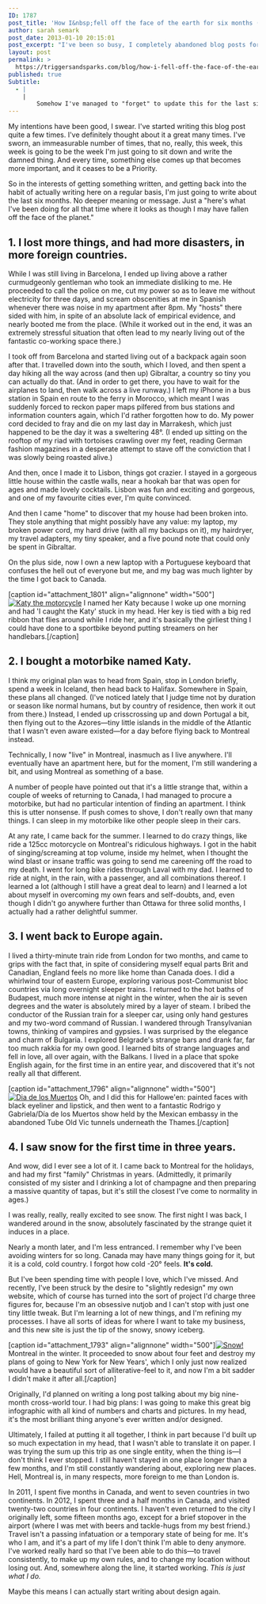 ```yaml
---
ID: 1787
post_title: 'How I&nbsp;fell off the face of the earth for six months (while proceeding to criss-??cross&nbsp;it)'
author: sarah semark
post_date: 2013-01-10 20:15:01
post_excerpt: "I've been so busy, I completely abandoned blog posts for six months. In that time, I went to ten different countries, bought a motorbike and learned to ride it, and made a few websites. "
layout: post
permalink: >
  https://triggersandsparks.com/blog/how-i-fell-off-the-face-of-the-earth-for-six-months-while-proceeding-to-criss-cross-it/
published: true
Subtitle:
  - |
    |
        Somehow I've managed to "forget" to update this for the last six months. 
---
```

My intentions have been good, I swear. I've started writing this blog post quite a few times. I've definitely thought about it a great many times. I've sworn, an immeasurable number of times, that no, really, this week, this week is going to be the week I'm just going to sit down and write the damned thing. And every time, something else comes up that becomes more important, and it ceases to be a Priority.

So in the interests of getting something written, and getting back into the habit of actually writing here on a regular basis, I'm just going to write about the last six months. No deeper meaning or message. Just a "here's what I've been doing for all that time where it looks as though I may have fallen off the face of the planet."
<h2>1. I lost more things, and had more disasters, in more foreign countries.</h2>
While I was still living in Barcelona, I ended up living above a rather curmudgeonly gentleman who took an immediate disliking to me. He proceeded to call the police on me, cut my power so as to leave me without electricity for three days, and scream obscenities at me in Spanish whenever there was noise in my apartment after 8pm. My "hosts" there sided with him, in spite of an absolute lack of empirical evidence, and nearly booted me from the place. (While it worked out in the end, it was an extremely stressful situation that often lead to my nearly living out of the fantastic co-working space there.)

I took off from Barcelona and started living out of a backpack again soon after that. I travelled down into the south, which I loved, and then spent a day hiking all the way across (and then up) Gibraltar, a country so tiny you can actually do that. (And in order to get there, you have to wait for the airplanes to land, then walk across a live runway.) I left my iPhone in a bus station in Spain en route to the ferry in Morocco, which meant I was suddenly forced to reckon paper maps pilfered from bus stations and information counters again, which I'd rather forgotten how to do. My power cord decided to fray and die on my last day in Marrakesh, which just happened to be the day it was a sweltering 48°. (I ended up sitting on the rooftop of my riad with tortoises crawling over my feet, reading German fashion magazines in a desperate attempt to stave off the conviction that I was slowly being roasted alive.)

And then, once I made it to Lisbon, things got crazier. I stayed in a gorgeous little house within the castle walls, near a hookah bar that was open for ages and made lovely cocktails. Lisbon was fun and exciting and gorgeous, and one of my favourite cities ever, I'm quite convinced.

And then I came "home" to discover that my house had been broken into. They stole anything that might possibly have any value: my laptop, my broken power cord, my hard drive (with all my backups on it), my hairdryer, my travel adapters, my tiny speaker, and a five pound note that could only be spent in Gibraltar.

On the plus side, now I own a new laptop with a Portuguese keyboard that confuses the hell out of everyone but me, and my bag was much lighter by the time I got back to Canada.

[caption id="attachment_1801" align="alignnone" width="500"]<a href="http://triggersandsparks.com/wp-content/uploads/2013/01/motorbike1.jpg"><img alt="Katy the motorcycle" src="http://triggersandsparks.com/wp-content/uploads/2013/01/motorbike1.jpg" /></a> I named her Katy because I woke up one morning and had 'I caught the Katy' stuck in my head. Her key is tied with a big red ribbon that flies around while I ride her, and it's basically the girliest thing I could have done to a sportbike beyond putting streamers on her handlebars.[/caption]
<h2>2. I bought a motorbike named Katy.</h2>
I think my original plan was to head from Spain, stop in London briefly, spend a week in Iceland, then head back to Halifax. Somewhere in Spain, these plans all changed. (I've noticed lately that I judge time not by duration or season like normal humans, but by country of residence, then work it out from there.) Instead, I ended up crisscrossing up and down Portugal a bit, then flying out to the Azores—tiny little islands in the middle of the Atlantic that I wasn't even aware existed—for a day before flying back to Montreal instead.

Technically, I now "live" in Montreal, inasmuch as I live anywhere. I'll eventually have an apartment here, but for the moment, I'm still wandering a bit, and using Montreal as something of a base.

A number of people have pointed out that it's a little strange that, within a couple of weeks of returning to Canada, I had managed to procure a motorbike, but had no particular intention of finding an apartment. I think this is utter nonsense. If push comes to shove, I don't really own that many things. I can sleep in my motorbike like other people sleep in their cars.

At any rate, I came back for the summer. I learned to do crazy things, like ride a 125cc motorcycle on Montreal's ridiculous highways. I got in the habit of singing/screaming at top volume, inside my helmet, when I thought the wind blast or insane traffic was going to send me careening off the road to my death. I went for long bike rides through Laval with my dad. I learned to ride at night, in the rain, with a passenger, and all combinations thereof. I learned a lot (although I still have a great deal to learn) and I learned a lot about myself in overcoming my own fears and self-doubts, and, even though I didn't go anywhere further than Ottawa for three solid months, I actually had a rather delightful summer.
<h2>3. I went back to Europe again.</h2>
I lived a thirty-minute train ride from London for two months, and came to grips with the fact that, in spite of considering myself equal parts Brit and Canadian, England feels no more like home than Canada does. I did a whirlwind tour of eastern Europe, exploring various post-Communist bloc countries via long overnight sleeper trains. I returned to the hot baths of Budapest, much more intense at night in the winter, when the air is seven degrees and the water is absolutely mired by a layer of steam. I bribed the conductor of the Russian train for a sleeper car, using only hand gestures and my two-word command of Russian. I wandered through Transylvanian towns, thinking of vampires and gypsies. I was surprised by the elegance and charm of Bulgaria. I explored Belgrade's strange bars and drank far, far too much rakkia for my own good. I learned bits of strange languages and fell in love, all over again, with the Balkans. I lived in a place that spoke English again, for the first time in an entire year, and discovered that it's not really all that different.

[caption id="attachment_1796" align="alignnone" width="500"]<a href="http://triggersandsparks.com/wp-content/uploads/2013/01/2012-10-31-20.44.291.jpg"><img alt="Dia de los Muertos" src="http://triggersandsparks.com/wp-content/uploads/2013/01/2012-10-31-20.44.291.jpg" /></a> Oh, and I did this for Hallowe'en: painted faces with black eyeliner and lipstick, and then went to a fantastic Rodrigo y Gabriela/Día de los Muertos show held by the Mexican embassy in the abandoned Tube Old Vic tunnels underneath the Thames.[/caption]
<h2>4. I saw snow for the first time in three years.</h2>
And wow, did I ever see a lot of it. I came back to Montreal for the holidays, and had my first "family" Christmas in years. (Admittedly, it primarily consisted of my sister and I drinking a lot of champagne and then preparing a massive quantity of tapas, but it's still the closest I've come to normality in ages.)

I was really, really, really excited to see snow. The first night I was back, I wandered around in the snow, absolutely fascinated by the strange quiet it induces in a place.

Nearly a month later, and I'm less entranced. I remember why I've been avoiding winters for so long. Canada may have many things going for it, but it is a cold, cold country. I forgot how cold -20° feels. <strong>It's cold.</strong>

But I've been spending time with people I love, which I've missed. And recently, I've been struck by the desire to "slightly redesign" my own website, which of course has turned into the sort of project I'd charge three figures for, because I'm an obsessive nutjob and I can't stop with just one tiny little tweak. But I'm learning a lot of new things, and I'm refining my processes. I have all sorts of ideas for where I want to take my business, and this new site is just the tip of the snowy, snowy iceberg.

[caption id="attachment_1793" align="alignnone" width="500"]<a href="http://triggersandsparks.com/wp-content/uploads/2013/01/snow.jpg"><img alt="Snow!" src="http://triggersandsparks.com/wp-content/uploads/2013/01/snow.jpg" /></a> Montreal in the winter. It proceeded to snow about four feet and destroy my plans of going to New York for New Years', which I only just now realized would have a beautiful sort of alliterative-feel to it, and now I'm a bit sadder I didn't make it after all.[/caption]

Originally, I'd planned on writing a long post talking about my big nine-month cross-world tour. I had big plans: I was going to make this great big infographic with all kind of numbers and charts and pictures. In my head, it's the most brilliant thing anyone's ever written and/or designed.

Ultimately, I failed at putting it all together, I think in part because I'd built up so much expectation in my head, that I wasn't able to translate it on paper. I was trying the sum up this trip as one single entity, when the thing is—I don't think I ever stopped. I still haven't stayed in one place longer than a few months, and I'm still constantly wandering about, exploring new places. Hell, Montreal is, in many respects, more foreign to me than London is.

In 2011, I spent five months in Canada, and went to seven countries in two continents. In 2012, I spent three and a half months in Canada, and visited twenty-two countries in four continents. I haven't even returned to the city I originally left, some fifteen months ago, except for a brief stopover in the airport (where I was met with beers and tackle-hugs from my best friend.) Travel isn't a passing infatuation or a temporary state of being for me. It's who I am, and it's a part of my life I don't think I'm able to deny anymore. I've worked really hard so that I've been able to do this—to travel consistently, to make up my own rules, and to change my location without losing out. And, somewhere along the line, it started working. <em>This is just what I do.</em>

Maybe this means I can actually start writing about design again.